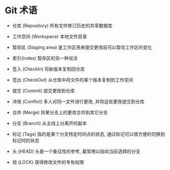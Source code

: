 # Git 术语

- 仓库 (Repository)
  所有文件修订历史的共享数据库

- 工作空间 (Workspace)
  本地文件目录

- 暂存区 (Staging area)
  是工作区用来提交更改前可以暂存工作区的变化

- 索引(Index)
  暂存区的另一种说法

- 签入 (CheckIn)
  将新版本复制回仓库

- 签出 (CheckOut)
  从仓库中将文件的某个版本复制到工作空间

- 提交 (Commit)
  提交更改到仓库

- 冲突 (Conflict)
  多人对同一文件进行更改, 并将这些更改提交到仓库

- 合并 (Merge)
  将某分支上的更改合并到其它分支

- 分支 (Branch)
  从主线上分离开的副本

- 标记 (Tags)
  指的是某个分支特定时间点的状态, 通过标记可以很方便的切换到标记时的状态

- 头 (HEAD)
  头是一个象征性的参考, 最常用以指向当前选择的分支

- 锁 (LOCK)
  获得修改文件的专有权限
